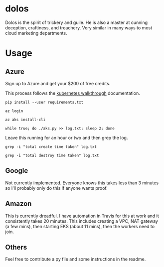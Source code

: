 # dolos

Dolos is the spirit of trickery and guile. He is also a master at cunning deception, craftiness, and treachery. Very similar in many ways to most cloud marketing departments.

# Usage

## Azure

Sign up to Azure and get your $200 of free credits.

This process follows the [kubernetes walkthrough](https://docs.microsoft.com/en-us/azure/aks/kubernetes-walkthrough) documentation.

```
pip install --user requirements.txt
```
```
az login
```
```
az aks install-cli
```
```
while true; do ./aks.py >> log.txt; sleep 2; done
```

Leave this running for an hour or two and then grep the log.

```
grep -i "total create time taken" log.txt
```
```
grep -i "total destroy time taken" log.txt
```


## Google

Not currently implemented. Everyone knows this takes less than 3 minutes so I'll probably only do this if anyone wants proof.

## Amazon

This is currently dreadful. I have automation in Travis for this at work and it consistently takes 20 minutes. This includes creating a VPC, NAT gateway (a few mins), then starting EKS (about 11 mins), then the workers need to join.

## Others

Feel free to contribute a py file and some instructions in the readme.
